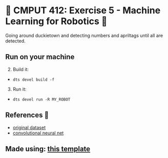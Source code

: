 # 🤖 CMPUT 412: Exercise 5 - Machine Learning for Robotics 🤖

Going around duckietown and detecting numbers and apriltags until all are detected.

## Run on your machine

2. Build it:
  * ```shell 
    dts devel build -f 
    ```   
3. Run it:
  * ```shell 
    dts devel run -R MY_ROBOT
    ```   

## References 🫡
- [original dataset](https://github.com/Aizuko/duckietown/tree/main/lab5/pytorch)
- [convolutional neural net](https://medium.com/@nutanbhogendrasharma/pytorch-convolutional-neural-network-with-mnist-dataset-4e8a4265e118)

## Made using: [this template](https://github.com/duckietown/template-ros)
